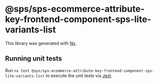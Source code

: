 # @sps/sps-ecommerce-attribute-key-frontend-component-sps-lite-variants-list

This library was generated with [Nx](https://nx.dev).

## Running unit tests

Run `nx test @sps/sps-ecommerce-attribute-key-frontend-component-sps-lite-variants-list` to execute the unit tests via [Jest](https://jestjs.io).
